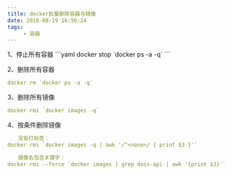 ```yaml
---
title: docker批量删除容器与镜像
date: 2018-08-19 16:56:24
tags: 
     - 容器
---
```

<meta name="referrer" content="no-referrer" />
1、停止所有容器
```yaml
docker stop `docker ps -a -q`
```

2、删除所有容器
```yaml
docker rm `docker ps -a -q`
```

3、删除所有镜像
```yaml
docker rmi `docker images -q`
```

4、按条件删除镜像

```yaml
　　没有打标签：
docker rmi `docker images -q | awk '/^<none>/ { print $3 }'`

　　镜像名包含关键字：
docker rmi --force `docker images | grep doss-api | awk '{print $3}'`  //其中doss-api为关键字
```

